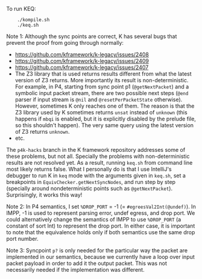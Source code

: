 To run KEQ:
```
    ./kompile.sh
    ./keq.sh
```

Note 1: Although the sync points are correct, K has several bugs that prevent the proof from going through normally:
- https://github.com/kframework/k-legacy/issues/2408
- https://github.com/kframework/k-legacy/issues/2409
- https://github.com/kframework/k-legacy/issues/2407
- The Z3 library that is used returns results different from what the latest version of Z3 returns.
More importantly its result is non-deterministic.
For example, in P4, starting from sync point p1 (`@getNextPacket`) and a symbolic input packet stream, there
are two possible next steps (`@end` parser if input stream is `@nil` and `@resetPerPacketState` otherwise).
However, sometimes K only reaches one of them. The reason is that the Z3 library used by K sometimes returns
`unsat` instead of `unknown` (this happens if `mbqi` is enabled, but it is explicitly disabled by the prelude file, so
this shouldn't happen). The very same query using the latest version of Z3 returns `unknown`.
- etc.

The `p4k-hacks` branch in the K framework repository addresses some of these problems, but not all.
Specially the problems with non-deterministic results are not resolved yet.
As a result, running `keq.sh` from command line most likely returns false.
What I personally do is that I use IntelliJ's debugger to run K in `keq` mode with the arguments given in `keq.sh`, set
a breakpoints in `EquivChecker.getNextSyncNodes`, and run step by step (specially around nondeterministic points
such as `@getNextPacket`). Surprisingly, it works this way!


Note 2: In P4 semantics, I set `%DROP_PORT` = -1 (= `#egreesVal2Int(@undef)`). In IMPP, -1 is used to represent
parsing error, undef egress, and drop port.
We could alternatively change the semantics of IMPP to use `%DROP_PORT` (a constant of sort Int) to represent the drop port.
In either case, it is important to note that the equivalence holds only if both semantics use the same drop port number.

Note 3: Syncpoint `p?` is only needed for the particular way the packet are implemented in our semantics, because we currently
have a loop over input packet payload in order to add it the output packet.
This was not necessarily needed if the implementation was different.
